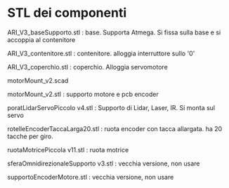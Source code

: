 # STL dei componenti

ARI_V3_baseSupporto.stl             : base. Supporta Atmega. Si fissa sulla base e si accoppia al contenitore

ARI_V3_contenitore.stl              : contenitore. alloggia interruttore sullo '0'

ARI_V3_coperchio.stl                : coperchio. Alloggia servomotore

motorMount_v2.scad

motorMount_v2.stl                   : supporto motore e pcb encoder

poratLidarServoPiccolo v4.stl       : Supporto di Lidar, Laser, IR. Si monta sul servo

rotelleEncoderTaccaLarga20.stl      : ruota encoder con tacca allargata. ha 20 tacche per giro.

ruotaMotricePiccola v11.stl         : ruota motrice

sferaOmnidirezionaleSupporto v3.stl : vecchia versione, non usare

supportoEncoderMotore.stl           : vecchia versione, non usare




